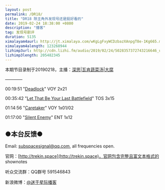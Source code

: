 ```yaml
---
layout: post
permalink: /DR18/
title: "DR18 除主角外发现号还是挺好看的"
date: 2019-02-24 18:38:00 +0800
description: "播客"
tag: 发现号剧评
duration: 5135
ximalayam4aurl: http://jt.ximalaya.com/wKgLgFxyWCDzbazXAnpgT8e-1Kg665.m4a?channel=rss&amp;album_id=3135361&amp;track_id=163021002&amp;uid=6418191&amp;jt=http://audio.xmcdn.com/group56/M04/AE/FD/wKgLgFxyWCDzbazXAnpgT8e-1Kg665.m4a
ximalayam4alength: 123268944
lizhimp3url: http://cdn.lizhi.fm/audio/2019/02/24/5028357372743216646_ud.mp3
lizhimp3length: 205482345
---   
```


本期节目录制于20190218，主播：[深思](mailto:deepthought@trekin.space)\|[瓦肯蔬菜汤](http://weibo.com/u/5013547255)\|[大腐](https://weibo.com/u/5113590549)

————

00:19:51 &quot;[Deadlock](https://memory-alpha.fandom.com/wiki/Deadlock_(episode))&quot; VOY 2x21

00:35:42 &quot;[Let That Be Your Last Battlefield](https://memory-alpha.fandom.com/wiki/Let_That_Be_Your_Last_Battlefield_(episode))&quot; TOS 3x15

01:14:56 &quot;[Caretaker](https://memory-alpha.fandom.com/wiki/Caretaker_(episode))&quot; VOY 1x01/02

01:17:00 &quot;[Silent Enemy](https://memory-alpha.fandom.com/wiki/Silent_Enemy_(episode))&quot; ENT 1x12

## ●本台反馈●

Email: [subspacesignal@qq.com](mailto:subspacesignal@qq.com), all frequencies open.

官网：[http://trekin.space](http://trekin.space)，官网包含完整且富文本格式的 shownotes

听众交流群：QQ群号 591546843

新浪微博：[@迷于星际播客](http://weibo.com/lostinst)

